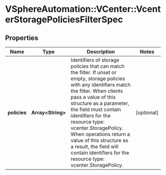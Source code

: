 # VSphereAutomation::VCenter::VcenterStoragePoliciesFilterSpec

## Properties
Name | Type | Description | Notes
------------ | ------------- | ------------- | -------------
**policies** | **Array&lt;String&gt;** | Identifiers of storage policies that can match the filter. If unset or empty, storage policies with any identifiers match the filter. When clients pass a value of this structure as a parameter, the field must contain identifiers for the resource type: vcenter.StoragePolicy. When operations return a value of this structure as a result, the field will contain identifiers for the resource type: vcenter.StoragePolicy. | [optional] 


